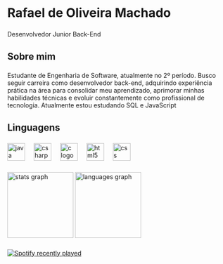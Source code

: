 <h1 align="left">Rafael de Oliveira Machado</h1>

###

<p align="left">Desenvolvedor Junior Back-End</p>

###

<h2 align="left">Sobre mim</h2>

###

<p align="left">Estudante de Engenharia de Software, atualmente no 2º período. Busco seguir carreira como desenvolvedor back-end, adquirindo experiência prática na área para consolidar meu aprendizado, aprimorar minhas habilidades técnicas e evoluir constantemente como profissional de tecnologia. Atualmente estou estudando SQL e JavaScript</p>

###

<h2 align="left">Linguagens</h2>

###

<div align="left">
  <img src="https://cdn.jsdelivr.net/gh/devicons/devicon/icons/java/java-original.svg" height="40" alt="java logo"  />
  <img width="12" />
  <img src="https://cdn.jsdelivr.net/gh/devicons/devicon/icons/csharp/csharp-original.svg" height="40" alt="csharp logo"  />
  <img width="12" />
  <img src="https://cdn.jsdelivr.net/gh/devicons/devicon/icons/c/c-original.svg" height="40" alt="c logo"  />
  <img width="12" />
  <img src="https://cdn.jsdelivr.net/gh/devicons/devicon/icons/html5/html5-original.svg" height="40" alt="html5 logo"  />
  <img width="12" />
  <img src="https://cdn.jsdelivr.net/gh/devicons/devicon/icons/css3/css3-original.svg" height="40" alt="css logo"  />
</div>

###

<div align="left">
  <img src="https://github-readme-stats.vercel.app/api?username=kaiserraf&hide_title=false&hide_rank=false&show_icons=true&include_all_commits=true&count_private=true&disable_animations=false&theme=dark&locale=en&hide_border=false&order=1" height="150" alt="stats graph"  />
  <img src="https://github-readme-stats.vercel.app/api/top-langs?username=kaiserraf&locale=en&hide_title=false&layout=compact&card_width=320&langs_count=5&theme=dark&hide_border=false&order=2" height="150" alt="languages graph"  />
</div>

###

<div align="left">
  <a href="https://open.spotify.com/user/iepiy033vlm7h4fbunws9ys7m">
    <img src="https://spotify-recently-played-readme.vercel.app/api?user=https://open.spotify.com/user/iepiy033vlm7h4fbunws9ys7m?si=d454a64f17f84b4c&count=5" alt="Spotify recently played"  />
  </a>
</div>

###
